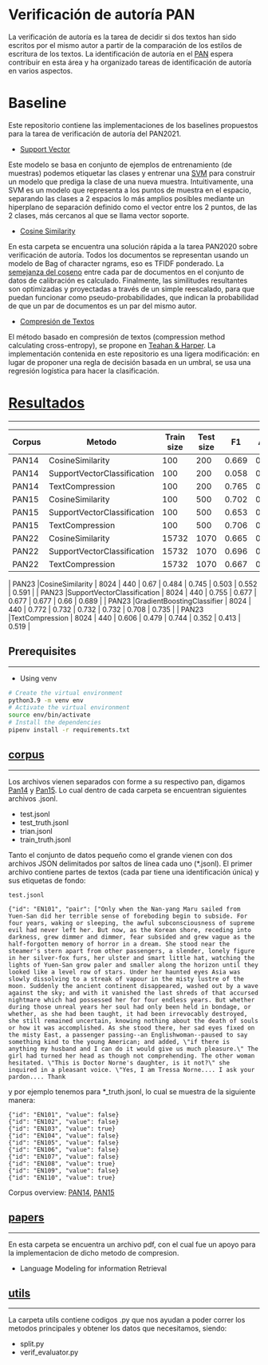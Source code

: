 # Verificación de autoría PAN

La verificación de autoría es la tarea de decidir si dos textos han sido escritos por el mismo autor a partir de la comparación de los estilos de escritura de los textos.
La identificación de autoría en el [PAN](https://pan.webis.de/clef21/pan21-web/author-identification.html#task) espera contribuir en esta área y ha organizado tareas de identificación de autoría en varios aspectos.

# Baseline 

Este repositorio contiene las implementaciones de los baselines propuestos para la tarea de verificación de autoría del PAN2021.

- [Support Vector](https://github.com/PLN-disca-iimas/AuthorshipVerification-Baseline/tree/main/baseline_methods/SupportVectorClassification)

Este modelo se basa en conjunto de ejemplos de entrenamiento (de muestras) podemos etiquetar las clases y entrenar una [SVM](https://en.wikipedia.org/wiki/Support-vector_machine) para construir un modelo que prediga la clase de una nueva muestra. Intuitivamente, una SVM es un modelo que representa a los puntos de muestra en el espacio, separando las clases a 2 espacios lo más amplios posibles mediante un hiperplano de separación definido como el vector entre los 2 puntos, de las 2 clases, más cercanos al que se llama vector soporte.

- [Cosine Similarity](https://github.com/PLN-disca-iimas/AuthorshipVerification-Baseline/tree/main/baseline_methods/CosineSimilarity)

En esta carpeta se encuentra una solución rápida a la tarea PAN2020 sobre verificación de autoría. Todos los documentos se representan usando un modelo de Bag of character ngrams, eso es TFIDF ponderado. La [semejanza del coseno](https://en.wikipedia.org/wiki/Cosine_similarity) entre cada par de documentos en el conjunto de datos de calibración es calculado. Finalmente, las similitudes resultantes son optimizadas y proyectadas a través de un simple reescalado, para que puedan funcionar como pseudo-probabilidades, que indican la probabilidad de que un par de documentos es un par del mismo autor.

- [Compresión de Textos](https://github.com/PLN-disca-iimas/AuthorshipVerification-Baseline/tree/main/baseline_methods/TextCompression)

El método basado en compresión de textos (compression method calculating cross-entropy), se propone en [Teahan & Harper](https://link.springer.com/chapter/10.1007/978-94-017-0171-6_7). La implementación contenida en este repositorio es una ligera modificación: en lugar de proponer una regla de decisión basada en un umbral, se usa una regresión logística para hacer la clasificación.

# [Resultados](https://github.com/PLN-disca-iimas/AuthorshipVerification-Baseline/tree/main/resultados)
***

| Corpus | Metodo                      | Train size | Test size | F1    | AUC   | Brier | c@1   | f_05_u | overall |
|--------|-----------------------------|------------|-----------|-------|-------|-------|-------|--------|--------|
| PAN14  |CosineSimilarity             | 100        | 200       | 0.669 | 0.684 | 0.748 | 0.504 | 0.562  | 0.633  |
| PAN14  |SupportVectorClassification  | 100        | 200       | 0.058 | 0.51  | 0.51  | 0.51  | 0.129  | 0.343  | 
| PAN14  |TextCompression              | 100        | 200       | 0.765 | 0.731 | 0.777 | 0.583 | 0.602  | 0.692  |
| PAN15  |CosineSimilarity             | 100        | 500       | 0.702 | 0.75  | 0.766 | 0.547 | 0.585  | 0.67   |
| PAN15  |SupportVectorClassification  | 100        | 500       | 0.653 | 0.588 | 0.588 | 0.588 | 0.597  | 0.603  |
| PAN15  |TextCompression              | 100        | 500       | 0.706 | 0.741 | 0.75  | 0.647 | 0.599  | 0.689  |
| PAN22  |CosineSimilarity             | 15732      | 1070      | 0.665 | 0.442 | 0.691 | 0.498 | 0.554  | 0.57   |
| PAN22  |SupportVectorClassification  | 15732      | 1070      | 0.696 | 0.575 | 0.575 | 0.575 | 0.594  | 0.603  |
| PAN22  |TextCompression              | 15732      | 1070      | 0.667 | 0.474 | 0.564 | 0.5   | 0.556  | 0.552  |

| PAN23  |CosineSimilarity             | 8024       | 440      | 0.67  | 0.484 | 0.745 | 0.503 | 0.552  | 0.591  |
| PAN23  |SupportVectorClassification  | 8024       | 440      | 0.755 | 0.677 | 0.677 | 0.677 | 0.66   | 0.689  |
| PAN23  |GradientBoostingClassifier   | 8024       | 440      | 0.772 | 0.732 | 0.732 | 0.732 | 0.708  | 0.735  |
| PAN23  |TextCompression              | 8024       | 440      | 0.606 | 0.479 | 0.744 | 0.352 | 0.413  | 0.519  |

## Prerequisites
***
  - Using venv
  ```sh
  # Create the virtual environment
  python3.9 -m venv env
  # Activate the virtual environment
  source env/bin/activate
  # Install the dependencies
  pipenv install -r requirements.txt
  ```
## [corpus](https://github.com/PLN-disca-iimas/AuthorshipVerification-Baseline/tree/main/corpus)

***
Los archivos vienen separados  con forme a su respectivo pan, digamos [Pan14](https://github.com/PLN-disca-iimas/AuthorshipVerification-Baseline/tree/main/corpus) y [Pan15](https://github.com/PLN-disca-iimas/AuthorshipVerification-Baseline/tree/main/corpus).
Lo cual dentro de cada carpeta se encuentran siguientes archivos .jsonl.
- test.jsonl
- test_truth.jsonl
- trian.jsonl
- train_truth.jsonl

Tanto el conjunto de datos pequeño como el grande vienen con dos archivos JSON delimitados por saltos de línea cada uno (*.jsonl). El primer archivo contiene partes de textos (cada par tiene una identificación única) y sus etiquetas de fondo:

```
test.jsonl

{"id": "EN101", "pair": ["Only when the Nan-yang Maru sailed from Yuen-San did her terrible sense of foreboding begin to subside. For four years, waking or sleeping, the awful subconsciousness of supreme evil had never left her. But now, as the Korean shore, receding into darkness, grew dimmer and dimmer, fear subsided and grew vague as the half-forgotten memory of horror in a dream. She stood near the steamer's stern apart from other passengers, a slender, lonely figure in her silver-fox furs, her ulster and smart little hat, watching the lights of Yuen-San grow paler and smaller along the horizon until they looked like a level row of stars. Under her haunted eyes Asia was slowly dissolving to a streak of vapour in the misty lustre of the moon. Suddenly the ancient continent disappeared, washed out by a wave against the sky; and with it vanished the last shreds of that accursed nightmare which had possessed her for four endless years. But whether during those unreal years her soul had only been held in bondage, or whether, as she had been taught, it had been irrevocably destroyed, she still remained uncertain, knowing nothing about the death of souls or how it was accomplished. As she stood there, her sad eyes fixed on the misty East, a passenger passing--an Englishwoman--paused to say something kind to the young American; and added, \"if there is anything my husband and I can do it would give us much pleasure.\" The girl had turned her head as though not comprehending. The other woman hesitated. \"This is Doctor Norne's daughter, is it not?\" she inquired in a pleasant voice. \"Yes, I am Tressa Norne.... I ask your pardon.... Thank 
```
y por ejemplo tenemos para *_truth.jsonl, lo cual se muestra de la siguiente manera:

```
{"id": "EN101", "value": false}
{"id": "EN102", "value": false}
{"id": "EN103", "value": true}
{"id": "EN104", "value": false}
{"id": "EN105", "value": false}
{"id": "EN106", "value": false}
{"id": "EN107", "value": false}
{"id": "EN108", "value": true}
{"id": "EN109", "value": false}
{"id": "EN110", "value": true}
```
Corpus overview: [PAN14](https://pan.webis.de/downloads/publications/papers/stamatatos_2014.pdf), [PAN15](https://pan.webis.de/downloads/publications/papers/stamatatos_2015b.pdf)



## [papers](https://github.com/PLN-disca-iimas/AuthorshipVerification-Baseline/tree/main/papers)
***
En esta carpeta se encuentra un archivo pdf, con el cual fue un apoyo para la implementacion de dicho metodo de compresion.
 - Language Modeling for information Retrieval


## [utils](https://github.com/PLN-disca-iimas/AuthorshipVerification-Baseline/tree/main/utils)
***
La carpeta utils contiene codigos .py que nos ayudan a poder correr los metodos principales y obtener los datos que necesitamos, siendo:

 - split.py
 - verif_evaluator.py



